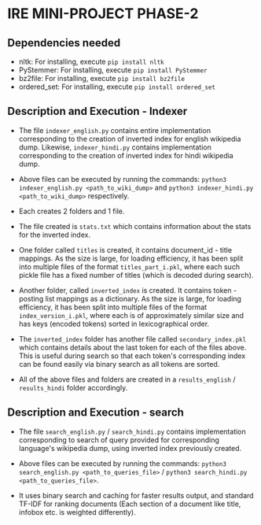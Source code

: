 # IRE MINI-PROJECT PHASE-2


## Dependencies needed

* nltk: For installing, execute `pip install nltk`
* PyStemmer: For installing, execute `pip install PyStemmer`
* bz2file: For installing, execute `pip install bz2file`
* ordered_set: For installing, execute `pip install ordered_set`


## Description and Execution - Indexer

* The file `indexer_english.py` contains entire implementation corresponding to the creation of inverted index for english wikipedia dump. Likewise, `indexer_hindi.py` contains implementation corresponding to the creation of inverted index for hindi wikipedia dump.

* Above files can be executed by running the commands: `python3 indexer_english.py <path_to_wiki_dump>` and `python3 indexer_hindi.py <path_to_wiki_dump>` respectively.

* Each creates 2 folders and 1 file. 

* The file created is `stats.txt` which contains information about the stats for the inverted index.

* One folder called `titles` is created, it contains document_id - title mappings. As the size is large, for loading efficiency, it has been split into multiple files of the format `titles_part_i.pkl`, where each such pickle file has a fixed number of titles (which is decoded during search).

* Another folder, called `inverted_index` is created. It contains token - posting list mappings as a dictionary. As the size is large, for loading efficiency, it has been split into multiple files of the format `index_version_i.pkl`, where each is of approximately similar size and has keys (encoded tokens) sorted in lexicographical order.

* The `inverted_index` folder has another file called `secondary_index.pkl` which contains details about the last token for each of the files above. This is useful during search so that each token's corresponding index can be found easily via binary search as all tokens are sorted.

* All of the above files and folders are created in a `results_english` / `results_hindi` folder accordingly.



## Description and Execution - search

* The file `search_english.py` / `search_hindi.py` contains implementation corresponding to search of query provided for corresponding language's wikipedia dump, using inverted index previously created.

* Above files can be executed by running the commands: `python3 search_english.py <path_to_queries_file>` / `python3 search_hindi.py <path_to_queries_file>`.

* It uses binary search and caching for faster results output, and standard TF-IDF for ranking documents (Each section of a document like title, infobox etc. is weighted differently).
